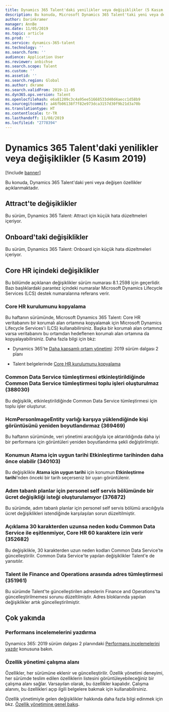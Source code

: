 ```yaml
---
title: Dynamics 365 Talent'daki yenilikler veya değişiklikler (5 Kasım 2019)
description: Bu konuda, Microsoft Dynamics 365 Talent'taki yeni veya değişen özellikler açıklanmaktadır.
author: Darinkramer
manager: AnnBe
ms.date: 11/05/2019
ms.topic: article
ms.prod: ''
ms.service: dynamics-365-talent
ms.technology: ''
ms.search.form: ''
audience: Application User
ms.reviewer: anbichse
ms.search.scope: Talent
ms.custom: ''
ms.assetid: ''
ms.search.region: Global
ms.author: dkrame
ms.search.validFrom: 2019-11-05
ms.dyn365.ops.version: Talent
ms.openlocfilehash: e6a81209c3c4a95ee51668533d40d4aecc1d58b9
ms.sourcegitcommit: a46fb06138f7f82e973dca3157d30f9b21d3a70b
ms.translationtype: HT
ms.contentlocale: tr-TR
ms.lasthandoff: 11/08/2019
ms.locfileid: "2778394"
---
```

# <a name="whats-new-or-changed-in-dynamics-365-talent-november-5-2019"></a>Dynamics 365 Talent'daki yenilikler veya değişiklikler (5 Kasım 2019)

[!include [banner](includes/banner.md)]

Bu konuda, Dynamics 365 Talent'daki yeni veya değişen özellikler açıklanmaktadır.

## <a name="changes-in-attract"></a>Attract'te değişiklikler

Bu sürüm, Dynamics 365 Talent: Attract için küçük hata düzeltmeleri içeriyor.

## <a name="changes-in-onboard"></a>Onboard'taki değişiklikler

Bu sürüm, Dynamics 365 Talent: Onboard için küçük hata düzeltmeleri içeriyor.

## <a name="changes-in-core-hr"></a>Core HR içindeki değişiklikler

Bu bölümde açıklanan değişiklikler sürüm numarası 8.1.2598 için geçerlidir. Bazı başlıklardaki parantez içindeki numaralar Microsoft Dynamics Lifecycle Services (LCS) destek numaralarına referans verir.

### <a name="copy-a-core-hr-instance"></a>Core HR kurulumunu kopyalama

Bu haftanın sürümünde, Microsoft Dynamics 365 Talent: Core HR veritabanını bir korumalı alan ortamına kopyalamak için Microsoft Dynamics Lifecycle Services'i (LCS) kullanabilirsiniz. Başka bir korumalı alan ortamınız varsa veritabanını bu ortamdan hedeflenen korumalı alan ortamına da kopyalayabilirsiniz. Daha fazla bilgi için bkz:

- Dynamics 365'te [Daha kapsamlı ortam yönetimi](https://docs.microsoft.com/dynamics365-release-plan/2019wave2/dynamics365-talent/broader-environment-management): 2019 sürüm dalgası 2 planı

- Talent belgelerinde [Core HR kurulumunu kopyalama](hr-copy-instance.md)

### <a name="common-data-service-integration-batch-jobs-arent-created-when-common-data-service-integration-is-enabled-388030"></a>Common Data Service tümleştirmesi etkinleştirildiğinde Common Data Service tümleştirmesi toplu işleri oluşturulmaz (388030)

Bu değişiklik, etkinleştirildiğinde Common Data Service tümleştirmesi için toplu işler oluşturur.

### <a name="the-hcmpersonimageentity-doesnt-resize-the-person-image-when-uploaded-369469"></a>HcmPersonImageEntity varlığı karşıya yüklendiğinde kişi görüntüsünü yeniden boyutlandırmaz (369469)

Bu haftanın sürümünde, veri yönetimi aracılığıyla içe aktarıldığında daha iyi bir performans için görüntüleri yeniden boyutlandırma şekli değiştirilmiştir.

### <a name="a-positions-available-for-assignment-date-can-be-earlier-than-the-activation-date-340103"></a>Konumun Atama için uygun tarihi Etkinleştirme tarihinden daha önce olabilir (340103)

Bu değişiklikle **Atama için uygun tarihi** için konumun **Etkinleştirme tarihi**'nden önceki bir tarih seçerseniz bir uyarı görüntülenir.

### <a name="cant-create-a-compensation-change-request-in-employee-self-service-for-step-based-plans-376872"></a>Adım tabanlı planlar için personel self servis bölümünde bir ücret değişikliği isteği oluşturulamıyor (376872)

Bu sürümde, adım tabanlı planlar için personel self servis bölümü aracılığıyla ücret değişiklikleri istendiğinde karşılaşılan sorun düzeltilmiştir. 

### <a name="reason-code-doesnt-sync-to-common-data-service-if-the-description-is-longer-than-30-characters-core-hr-allows-60-352682"></a>Açıklama 30 karakterden uzunsa neden kodu Common Data Service ile eşitlenmiyor, Core HR 60 karaktere izin verir (352682)

Bu değişiklikle, 30 karakterden uzun neden kodları Common Data Service'te güncelleştirilir. Common Data Service'te yapılan değişiklikler Talent'e de yansıtılır.

### <a name="address-integration-from-talent-to-finance-and-operations-351961"></a>Talent ile Finance and Operations arasında adres tümleştirmesi (351961)

Bu sürümde Talent'te güncelleştirilen adreslerin Finance and Operations'ta güncelleştirilmemesi sorunu düzeltilmiştir. Adres bloklarında yapılan değişiklikler artık güncelleştirilmiştir.

## <a name="coming-soon"></a>Çok yakında

### <a name="print-performance-reviews"></a>Performans incelemelerini yazdırma

Dynamics 365: 2019 sürüm dalgası 2 planındaki [Performans incelemelerini yazdır](https://docs.microsoft.com/dynamics365-release-plan/2019wave2/dynamics365-talent/print-performance-reviews) konusuna bakın.

### <a name="feature-management-workspace"></a>Özellik yönetimi çalışma alanı

Özellikler, her sürümüne eklenir ve güncelleştirilir. Özellik yönetimi deneyimi, her sürümde teslim edilen özelliklerin listesini görüntüleyebileceğiniz bir çalışma alanı sağlar. Varsayılan olarak, bu özellikler kapalıdır. Çalışma alanını, bu özellikleri açıp ilgili belgelere bakmak için kullanabilirsiniz.

Özellik yönetimiyle gelen değişiklikler hakkında daha fazla bilgi edinmek için bkz. [Özellik yönetimine genel bakış](https://docs.microsoft.com/dynamics365/fin-ops-core/fin-ops/get-started/feature-management/feature-management-overview).
